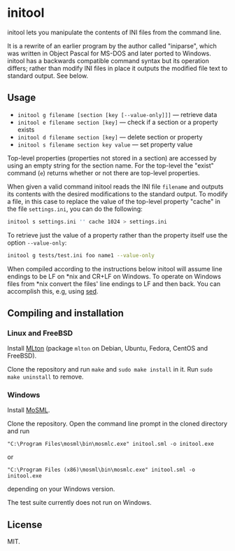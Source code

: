 # initool

initool lets you manipulate the contents of INI files from the command line.

It is a rewrite of an earlier program by the author called "iniparse", which
was written in Object Pascal for MS-DOS and later ported to Windows. initool
has a backwards compatible command syntax but its operation differs; rather
than modify INI files in place it outputs the modified file text to standard
output. See below.

## Usage

* `initool g filename [section [key [--value-only]]]` — retrieve data
* `initool e filename section [key]` — check if a section or a property exists
* `initool d filename section [key]` — delete section or property
* `initool s filename section key value` — set property value

Top-level properties (properties not stored in a section) are accessed by
using an empty string for the section name. For the top-level the "exist"
command (`e`) returns whether or not there are top-level properties.

When given a valid command initool reads the INI file `filename` and outputs
its contents with the desired modifications to the standard output. To modify
a file, in this case to replace the value of the top-level property "cache" in
the file `settings.ini`, you can do the following:

```sh
initool s settings.ini '' cache 1024 > settings.ini
```

To retrieve just the value of a property rather than the property itself use
the option `--value-only`:

```sh
initool g tests/test.ini foo name1 --value-only
```

When compiled according to the instructions below initool will assume line
endings to be LF on *nix and CR+LF on Windows. To operate on Windows files
from *nix convert the files' line endings to LF and then back. You can
accomplish this, e.g, using [sed](http://stackoverflow.com/a/2613834/3142963).

## Compiling and installation

### Linux and FreeBSD

Install [MLton](http://mlton.org/) (package `mlton` on Debian, Ubuntu, Fedora,
CentOS and FreeBSD).

Clone the repository and run `make` and `sudo make install` in it. Run `sudo
make uninstall` to remove.

### Windows

Install [MoSML](http://mosml.org).

Clone the repository. Open the command line prompt in the cloned directory
and run

`"C:\Program Files\mosml\bin\mosmlc.exe" initool.sml -o initool.exe`

or

`"C:\Program Files (x86)\mosml\bin\mosmlc.exe" initool.sml -o initool.exe`

depending on your Windows version.

The test suite currently does not run on Windows.

## License

MIT.
